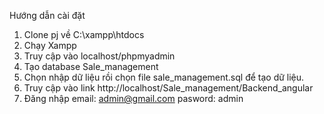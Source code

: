 Hướng dẫn cài đặt

1. Clone pj về C:\xampp\htdocs
2. Chạy Xampp
3. Truy cập vào localhost/phpmyadmin
4. Tạo database Sale_management
5. Chọn nhập dữ liệu rồi chọn file sale_management.sql để tạo dữ liệu.
6. Truy cập vào link  http://localhost/Sale_management/Backend_angular
7. Đăng nhập 
    email: admin@gmail.com
    pasword: admin
